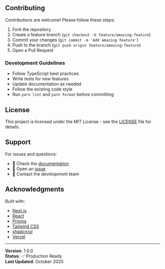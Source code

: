 ## Contributing

Contributions are welcome! Please follow these steps:

1. Fork the repository
2. Create a feature branch (`git checkout -b feature/amazing-feature`)
3. Commit your changes (`git commit -m 'Add amazing feature'`)
4. Push to the branch (`git push origin feature/amazing-feature`)
5. Open a Pull Request

### Development Guidelines

- Follow TypeScript best practices
- Write tests for new features
- Update documentation as needed
- Follow the existing code style
- Run `yarn lint` and `yarn format` before committing

## License

This project is licensed under the MIT License - see the [LICENSE](./LICENSE) file for details.

## Support

For issues and questions:

- 📖 Check the [documentation](#-documentation)
- 🐛 Open an [issue](https://github.com/your-repo/issues)
- 💬 Contact the development team

## Acknowledgments

Built with:
- [Next.js](https://nextjs.org/)
- [React](https://react.dev/)
- [Prisma](https://www.prisma.io/)
- [Tailwind CSS](https://tailwindcss.com/)
- [shadcn/ui](https://ui.shadcn.com/)
- [Vercel](https://vercel.com/)

---

**Version**: 1.0.0  
**Status**: ✅ Production Ready  
**Last Updated**: October 2025
